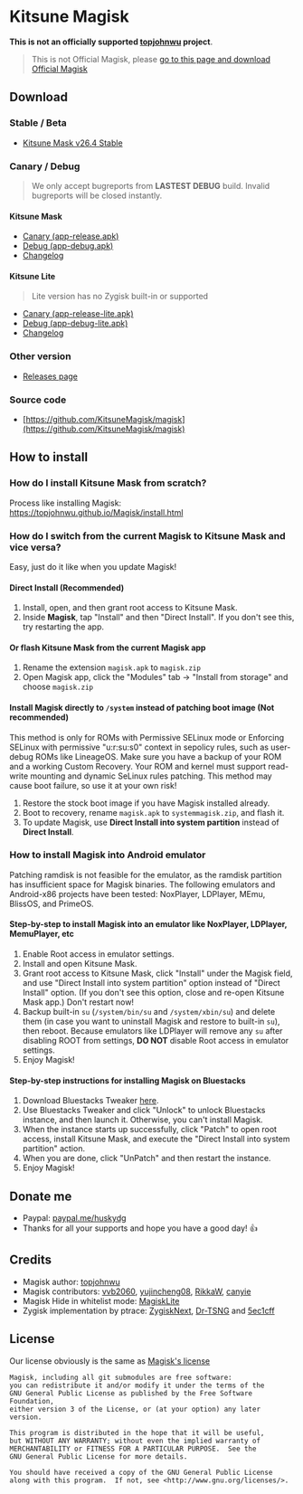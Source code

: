 # Kitsune Magisk

**This is not an officially supported [topjohnwu](https://github.com/topjohnwu) project**. 

> This is not Official Magisk, please [go to this page and download Official Magisk](https://github.com/topjohnwu/Magisk)

## Download

### Stable / Beta

- [Kitsune Mask v26.4 Stable](https://github.com/HuskyDG/download/raw/main/magisk/26.4-kitsune.apk)

### Canary / Debug

> We only accept bugreports from **LASTEST DEBUG** build. Invalid bugreports will be closed instantly.

#### Kitsune Mask

- [Canary (app-release.apk)](https://huskydg.github.io/magisk-files/app-release.apk)
- [Debug (app-debug.apk)](https://huskydg.github.io/magisk-files/app-debug.apk) 
- [Changelog](https://github.com/HuskyDG/magisk-files/blob/main/note.md) 

#### Kitsune Lite

> Lite version has no Zygisk built-in or supported

- [Canary (app-release-lite.apk)](https://huskydg.github.io/magisk-files/app-release-lite.apk)
- [Debug (app-debug-lite.apk)](https://huskydg.github.io/magisk-files/app-debug-lite.apk) 
- [Changelog](https://github.com/HuskyDG/magisk-files/blob/main/note_lite.md) 


### Other version

- [Releases page](https://github.com/HuskyDG/magisk-files/releases)

### Source code

- [https://github.com/KitsuneMagisk/magisk](https://github.com/KitsuneMagisk/magisk)  

## How to install

### How do I install Kitsune Mask from scratch?

Process like installing Magisk: <https://topjohnwu.github.io/Magisk/install.html>

### How do I switch from the current Magisk to Kitsune Mask and vice versa?

Easy, just do it like when you update Magisk!

#### Direct Install (Recommended)

1. Install, open, and then grant root access to Kitsune Mask.
2. Inside **Magisk**, tap "Install" and then "Direct Install". If you don't see this, try restarting the app.

#### Or flash Kitsune Mask from the current Magisk app

1. Rename the extension `magisk.apk` to `magisk.zip`
2. Open Magisk app, click the "Modules" tab -> "Install from storage" and choose `magisk.zip`

#### Install Magisk directly to `/system` instead of patching boot image (Not recommended)

This method is only for ROMs with Permissive SELinux mode or Enforcing SELinux with permissive "u:r:su:s0" context in sepolicy rules, such as user-debug ROMs like LineageOS. Make sure you have a backup of your ROM and a working Custom Recovery. Your ROM and kernel must support read-write mounting and dynamic SeLinux rules patching. This method may cause boot failure, so use it at your own risk!

1. Restore the stock boot image if you have Magisk installed already.
2. Boot to recovery, rename `magisk.apk` to `systemmagisk.zip`, and flash it.
3. To update Magisk, use **Direct Install into system partition** instead of **Direct Install**.

### How to install Magisk into Android emulator

Patching ramdisk is not feasible for the emulator, as the ramdisk partition has insufficient space for Magisk binaries. The following emulators and Android-x86 projects have been tested: NoxPlayer, LDPlayer, MEmu, BlissOS, and PrimeOS.

#### Step-by-step to install Magisk into an emulator like NoxPlayer, LDPlayer, MemuPlayer, etc

1. Enable Root access in emulator settings.
2. Install and open Kitsune Mask.
3. Grant root access to Kitsune Mask, click "Install" under the Magisk field, and use "Direct Install into system partition" option instead of "Direct Install" option. (If you don't see this option, close and re-open Kitsune Mask app.) Don't restart now!
4. Backup built-in `su` (`/system/bin/su` and `/system/xbin/su`) and delete them (in case you want to uninstall Magisk and restore to built-in `su`), then reboot. Because emulators like LDPlayer will remove any `su` after disabling ROOT from settings, **DO NOT** disable Root access in emulator settings.
5. Enjoy Magisk!

#### Step-by-step instructions for installing Magisk on Bluestacks

1. Download Bluestacks Tweaker [here](https://bstweaker.ru).
2. Use Bluestacks Tweaker and click "Unlock" to unlock Bluestacks instance, and then launch it. Otherwise, you can't install Magisk.
3. When the instance starts up successfully, click "Patch" to open root access, install Kitsune Mask, and execute the "Direct Install into system partition" action.
4. When you are done, click "UnPatch" and then restart the instance.
5. Enjoy Magisk!

## Donate me

- Paypal: [paypal.me/huskydg](http://paypal.me/huskydg)
- Thanks for all your supports and hope you have a good day! 👍

## Credits

- Magisk author: [topjohnwu](https://github.com/topjohnwu/magisk)
- Magisk contributors: [vvb2060](https://github.com/vvb2060), [yujincheng08](https://github.com/yujincheng08), [RikkaW](https://github.com/RikkaW), [canyie](https://github.com/canyie)
- Magisk Hide in whitelist mode: [MagiskLite](https://t.me/magisklite)
- Zygisk implementation by ptrace: [ZygiskNext](https://github.com/Dr-TSNG/ZygiskNext),  [Dr-TSNG](https://github.com/Dr-TSNG/ZygiskNext) and [5ec1cff](https://github.com/5ec1cff)

## License

Our license obviously is the same as [Magisk's license](https://github.com/topjohnwu/Magisk#License)

```
Magisk, including all git submodules are free software:
you can redistribute it and/or modify it under the terms of the
GNU General Public License as published by the Free Software Foundation,
either version 3 of the License, or (at your option) any later version.

This program is distributed in the hope that it will be useful,
but WITHOUT ANY WARRANTY; without even the implied warranty of
MERCHANTABILITY or FITNESS FOR A PARTICULAR PURPOSE.  See the
GNU General Public License for more details.

You should have received a copy of the GNU General Public License
along with this program.  If not, see <http://www.gnu.org/licenses/>.
```
